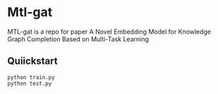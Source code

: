# Mtl-gat
 MTL-gat is a repo for paper A Novel Embedding Model for Knowledge Graph Completion Based on Multi-Task Learning
## Quiickstart
```
python train.py
python test.py
```
